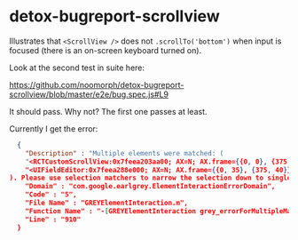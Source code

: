 # detox-bugreport-scrollview

Illustrates that `<ScrollView />` does not `.scrollTo('bottom')` when input is focused (there is an on-screen keyboard turned on).

Look at the second test in suite here:

https://github.com/noomorph/detox-bugreport-scrollview/blob/master/e2e/bug.spec.js#L9

It should pass. Why not? The first one passes at least.

Currently I get the error:

```json
  {
    "Description" : "Multiple elements were matched: (
    "<RCTCustomScrollView:0x7feea203aa00; AX=N; AX.frame={{0, 0}, {375, 667}}; AX.activationPoint={187.5, 333.5}; AX.traits='UIAccessibilityTraitNone'; AX.focused='N'; frame={{0, 0}, {375, 667}}; opaque; alpha=1>",
    "<UIFieldEditor:0x7feea288e000; AX=N; AX.frame={{0, 35}, {375, 40}}; AX.activationPoint={187.5, 55}; AX.traits='UIAccessibilityTraitNone'; AX.focused='N'; frame={{0, 0}, {375, 40}}; alpha=1; text=''>"
). Please use selection matchers to narrow the selection down to single element.",
    "Domain" : "com.google.earlgrey.ElementInteractionErrorDomain",
    "Code" : "5",
    "File Name" : "GREYElementInteraction.m",
    "Function Name" : "-[GREYElementInteraction grey_errorForMultipleMatchingElements:withMatchedElementsIndexOutOfBounds:]",
    "Line" : "910"
  }
```
